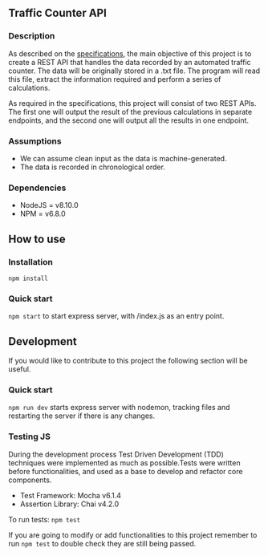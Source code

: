 ## Traffic Counter API
### Description
As described on the [specifications](./Specifications.md), the main objective of this project is to create a REST API that handles the data recorded by an automated traffic counter. The data will be originally stored in a .txt file. The program will read this file, extract the information required and perform a series of calculations. 

As required in the specifications, this project will consist of two REST APIs. The first one will output the result of the previous calculations in separate endpoints, and the second one will output all the results in one endpoint. 

### Assumptions 
* We can assume clean input as the data is machine-generated. 
* The data is recorded in chronological order. 

### Dependencies
* NodeJS = v8.10.0
* NPM = v6.8.0

## How to use
### Installation
`npm install`

### Quick start
`npm start` to start express server, with /index.js as an entry point.  

## Development
If you would like to contribute to this project the following section will be useful.

### Quick start
`npm run dev` starts express server with nodemon, tracking files and restarting the server if there is any changes.  

### Testing JS
During the development process Test Driven Development (TDD) techniques were implemented as much as possible.Tests were written before functionalities, and used as a base to develop and refactor core components.

* Test Framework: Mocha v6.1.4
* Assertion Library: Chai v4.2.0

To run tests:
`npm test`

If you are going to modify or add functionalities to this project remember to run `npm test` to double check they are still being passed. 